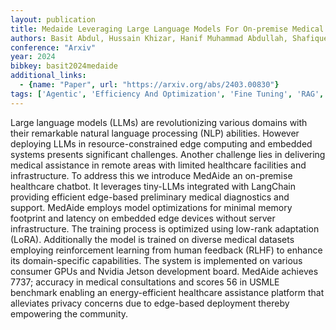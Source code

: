```yaml
---
layout: publication
title: Medaide Leveraging Large Language Models For On-premise Medical Assistance On Edge Devices
authors: Basit Abdul, Hussain Khizar, Hanif Muhammad Abdullah, Shafique Muhammad
conference: "Arxiv"
year: 2024
bibkey: basit2024medaide
additional_links:
  - {name: "Paper", url: "https://arxiv.org/abs/2403.00830"}
tags: ['Agentic', 'Efficiency And Optimization', 'Fine Tuning', 'RAG', 'Reinforcement Learning', 'Tools', 'Training Techniques']
---
```

Large language models (LLMs) are revolutionizing various domains with their remarkable natural language processing (NLP) abilities. However deploying LLMs in resource-constrained edge computing and embedded systems presents significant challenges. Another challenge lies in delivering medical assistance in remote areas with limited healthcare facilities and infrastructure. To address this we introduce MedAide an on-premise healthcare chatbot. It leverages tiny-LLMs integrated with LangChain providing efficient edge-based preliminary medical diagnostics and support. MedAide employs model optimizations for minimal memory footprint and latency on embedded edge devices without server infrastructure. The training process is optimized using low-rank adaptation (LoRA). Additionally the model is trained on diverse medical datasets employing reinforcement learning from human feedback (RLHF) to enhance its domain-specific capabilities. The system is implemented on various consumer GPUs and Nvidia Jetson development board. MedAide achieves 7737; accuracy in medical consultations and scores 56 in USMLE benchmark enabling an energy-efficient healthcare assistance platform that alleviates privacy concerns due to edge-based deployment thereby empowering the community.
